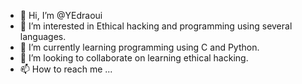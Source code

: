 - 👋 Hi, I’m @YEdraoui
- 👀 I’m interested in Ethical hacking and programming using several languages.
- 🌱 I’m currently learning programming using C and Python.
- 💞️ I’m looking to collaborate on learning ethical hacking.
- 📫 How to reach me ...

<!---
YEdraoui/YEdraoui is a ✨ special ✨ repository because its `README.md` (this file) appears on your GitHub profile.
You can click the Preview link to take a look at your changes.
--->
